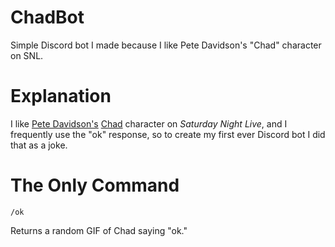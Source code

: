 # ChadBot
Simple Discord bot I made because I like Pete Davidson's "Chad" character on SNL.

# Explanation
I like [Pete Davidson's](https://en.wikipedia.org/wiki/Pete_Davidson) [Chad](https://www.youtube.com/watch?v=LuzGs8SfXBo) character on <em>Saturday Night Live</em>, and I frequently use the "ok" response, so to create my first ever Discord bot I did that as a joke.

# The Only Command
`/ok`

Returns a random GIF of Chad saying "ok."
